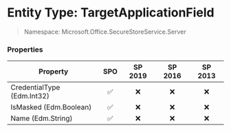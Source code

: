 # Entity Type: TargetApplicationField

> Namespace: Microsoft.Office.SecureStoreService.Server

### Properties

Property | SPO | SP 2019 | SP 2016 | SP 2013
----------|:---:|:-------:|:-------:|:-------:
CredentialType (Edm.Int32) | ✅ | ❌ | ❌ | ❌
IsMasked (Edm.Boolean) | ✅ | ❌ | ❌ | ❌
Name (Edm.String) | ✅ | ❌ | ❌ | ❌